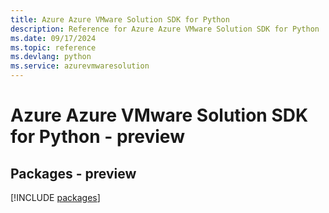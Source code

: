 ```yaml
---
title: Azure Azure VMware Solution SDK for Python
description: Reference for Azure Azure VMware Solution SDK for Python
ms.date: 09/17/2024
ms.topic: reference
ms.devlang: python
ms.service: azurevmwaresolution
---
```

# Azure Azure VMware Solution SDK for Python - preview
## Packages - preview
[!INCLUDE [packages](azure-vmware-solution-index.md)]